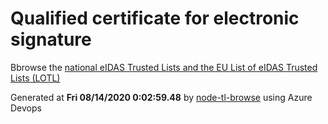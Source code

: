 # Qualified certificate for electronic signature 
 Bbrowse the [national eIDAS Trusted Lists and the EU List of eIDAS Trusted Lists (LOTL)](https://webgate.ec.europa.eu/tl-browser/#/) 
 
 
Generated at **Fri 08/14/2020  0:02:59.48** by [node-tl-browse](https://github.com/ymedlop/node-tl-browser) using Azure Devops 

